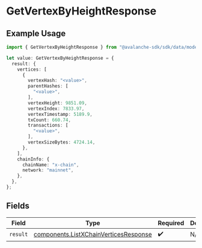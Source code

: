 # GetVertexByHeightResponse

## Example Usage

```typescript
import { GetVertexByHeightResponse } from "@avalanche-sdk/sdk/data/models/operations";

let value: GetVertexByHeightResponse = {
  result: {
    vertices: [
      {
        vertexHash: "<value>",
        parentHashes: [
          "<value>",
        ],
        vertexHeight: 9851.09,
        vertexIndex: 7833.97,
        vertexTimestamp: 5189.9,
        txCount: 660.74,
        transactions: [
          "<value>",
        ],
        vertexSizeBytes: 4724.14,
      },
    ],
    chainInfo: {
      chainName: "x-chain",
      network: "mainnet",
    },
  },
};
```

## Fields

| Field                                                                                          | Type                                                                                           | Required                                                                                       | Description                                                                                    |
| ---------------------------------------------------------------------------------------------- | ---------------------------------------------------------------------------------------------- | ---------------------------------------------------------------------------------------------- | ---------------------------------------------------------------------------------------------- |
| `result`                                                                                       | [components.ListXChainVerticesResponse](../../models/components/listxchainverticesresponse.md) | :heavy_check_mark:                                                                             | N/A                                                                                            |